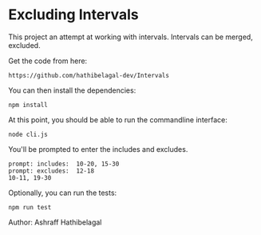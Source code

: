 # Excluding Intervals

This project an attempt at working with intervals. Intervals can be merged, excluded.

Get the code from here:
```
https://github.com/hathibelagal-dev/Intervals
```

You can then install the dependencies:
```
npm install
```

At this point, you should be able to run the commandline interface:

```
node cli.js
```

You'll be prompted to enter the includes and excludes.

```
prompt: includes:  10-20, 15-30
prompt: excludes:  12-18
10-11, 19-30
```

Optionally, you can run the tests:

```
npm run test
```

Author: Ashraff Hathibelagal